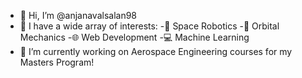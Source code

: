 - 👋 Hi, I’m @anjanavalsalan98
- 👀 I have a wide array of interests:
  -🤖 Space Robotics
  -🚀 Orbital Mechanics
  -🌐 Web Development
  -💻 Machine Learning
- 🌱 I’m currently working on Aerospace Engineering courses for my Masters Program!

<!---
anjanavalsalan98/anjanavalsalan98 is a ✨ special ✨ repository because its `README.md` (this file) appears on your GitHub profile.
You can click the Preview link to take a look at your changes.
--->
